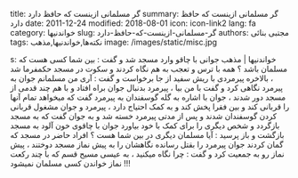 title: گر مسلمانی ازینست که حافظ دارد 
summary: گر مسلمانی ازینست که حافظ دارد 
date: 2011-12-24
modified: 2018-08-01
icon:  icon-link2
lang: fa
category: خواندنیها
slug: گر-مسلمانی-ازینست-که-حافظ-دارد
authors: مجتبی بنائی
tags: نکته‌ها,خواندنیها,مذهب
image: /images/static/misc.jpg

s: خواندنیها | مذهب جوانی با چاقو وارد مسجد شد و گفت :  بین شما کسی هست که مسلمان باشد ؟  همه با ترس و تعجب به هم نگاه کردند و سکوت در مسجد حکمفرما شد ، بالاخره پیرمردی با ریش سفید از جا برخواست و گفت :  آری من مسلمانم  جوان به پیرمرد نگاهی کرد و گفت با من بیا ، پیرمرد بدنبال جوان براه افتاد و با هم چند قدمی از مسجد دور شدند ، جوان با اشاره به گله گوسفندان به پیرمرد گفت که میخواهد تمام آنها را قربانی کند و بین فقرا پخش کند و به کمک احتیاج دارد ، پیرمرد و جوان مشغول قربانی کردن گوسفندان شدند و پس از مدتی پیرمرد خسته شد و به جوان گفت که به مسجد بازگردد و شخص دیگری را برای کمک با خود بیاورد  جوان با چاقوی خون آلود به مسجد بازگشت و باز پرسید :  آیا مسلمان دیگری در بین شما هست ؟  افراد حاضر در مسجد که گمان کردند جوان پیرمرد را بقتل رسانده نگاهشان را به پیش نماز مسجد دوختند ، پیش نماز رو به جمعیت کرد و گفت :  چرا نگاه میکنید ، به عیسی مسیح قسم که با چند رکعت نماز خواندن کسی مسلمان نمیشود !!!